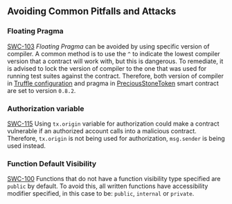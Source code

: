 ## Avoiding Common Pitfalls and Attacks

### Floating Pragma

[SWC-103](https://swcregistry.io/docs/SWC-103) *Floating Pragma* can be avoided by using specific version of compiler.
A common method is to use the `^` to indicate the lowest compiler version that a contract will work with, but this is dangerous.
To remediate, it is advised to lock the version of compiler to the one that was used for running test suites against the contract.
Therefore, both version of compiler in [Truffle configuration](./truffle-config.js#L100) and pragma in [PreciousStoneToken](./contracts/PreciousStoneToken.sol#L2) smart contract are set to version `0.8.2`.

### Authorization variable

[SWC-115](https://swcregistry.io/docs/SWC-115) Using `tx.origin` variable for authorization could make a contract vulnerable if an authorized account calls into a malicious contract.
Therefore, `tx.origin` is not being used for authorization, `msg.sender` is being used instead.

### Function Default Visibility

[SWC-100](https://swcregistry.io/docs/SWC-100) Functions that do not have a function visibility type specified are `public` by default.
To avoid this, all written functions have accessibility modifier specified, in this case to be: `public`, `internal` or `private`.
